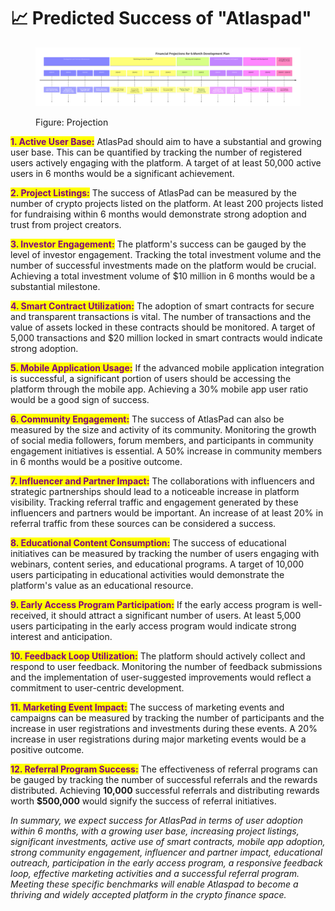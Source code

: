 # 📈 Predicted Success of "Atlaspad"

<figure><img src="../assets/diagram(23).png" alt=""><figcaption><p>Figure: Projection</p></figcaption></figure>

<mark style="color:purple;">**1. Active User Base:**</mark> AtlasPad should aim to have a substantial and growing user base. This can be quantified by tracking the number of registered users actively engaging with the platform. A target of at least 50,000 active users in 6 months would be a significant achievement.

<mark style="color:purple;">**2. Project Listings:**</mark> The success of AtlasPad can be measured by the number of crypto projects listed on the platform. At least 200 projects listed for fundraising within 6 months would demonstrate strong adoption and trust from project creators.

<mark style="color:purple;">**3. Investor Engagement:**</mark> The platform's success can be gauged by the level of investor engagement. Tracking the total investment volume and the number of successful investments made on the platform would be crucial. Achieving a total investment volume of $10 million in 6 months would be a substantial milestone.

<mark style="color:purple;">**4. Smart Contract Utilization:**</mark> The adoption of smart contracts for secure and transparent transactions is vital. The number of transactions and the value of assets locked in these contracts should be monitored. A target of 5,000 transactions and $20 million locked in smart contracts would indicate strong adoption.

<mark style="color:purple;">**5. Mobile Application Usage:**</mark> If the advanced mobile application integration is successful, a significant portion of users should be accessing the platform through the mobile app. Achieving a 30% mobile app user ratio would be a good sign of success.

<mark style="color:purple;">**6. Community Engagement:**</mark> The success of AtlasPad can also be measured by the size and activity of its community. Monitoring the growth of social media followers, forum members, and participants in community engagement initiatives is essential. A 50% increase in community members in 6 months would be a positive outcome.

<mark style="color:purple;">**7. Influencer and Partner Impact:**</mark> The collaborations with influencers and strategic partnerships should lead to a noticeable increase in platform visibility. Tracking referral traffic and engagement generated by these influencers and partners would be important. An increase of at least 20% in referral traffic from these sources can be considered a success.

<mark style="color:purple;">**8. Educational Content Consumption:**</mark> The success of educational initiatives can be measured by tracking the number of users engaging with webinars, content series, and educational programs. A target of 10,000 users participating in educational activities would demonstrate the platform's value as an educational resource.

<mark style="color:purple;">**9. Early Access Program Participation:**</mark> If the early access program is well-received, it should attract a significant number of users. At least 5,000 users participating in the early access program would indicate strong interest and anticipation.

<mark style="color:purple;">**10. Feedback Loop Utilization:**</mark> The platform should actively collect and respond to user feedback. Monitoring the number of feedback submissions and the implementation of user-suggested improvements would reflect a commitment to user-centric development.

<mark style="color:purple;">**11. Marketing Event Impact:**</mark> The success of marketing events and campaigns can be measured by tracking the number of participants and the increase in user registrations and investments during these events. A 20% increase in user registrations during major marketing events would be a positive outcome.

<mark style="color:purple;">**12. Referral Program Success:**</mark> The effectiveness of referral programs can be gauged by tracking the number of successful referrals and the rewards distributed. Achieving **10,000** successful referrals and distributing rewards worth **$500,000** would signify the success of referral initiatives.\
&#x20;

_In summary, we expect success for AtlasPad in terms of user adoption within 6 months, with a growing user base, increasing project listings, significant investments, active use of smart contracts, mobile app adoption, strong community engagement, influencer and partner impact, educational outreach, participation in the early access program, a responsive feedback loop, effective marketing activities and a successful referral program. Meeting these specific benchmarks will enable Atlaspad to become a thriving and widely accepted platform in the crypto finance space._
